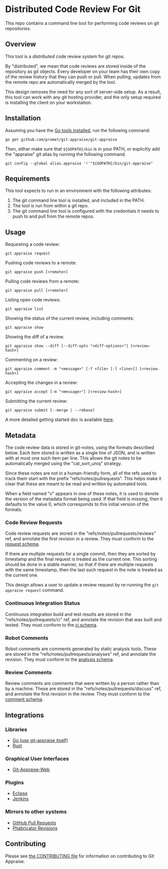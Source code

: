 # Distributed Code Review For Git

This repo contains a command line tool for performing code reviews on git
repositories.

## Overview

This tool is a *distributed* code review system for git repos.

By "distributed", we mean that code reviews are stored inside of the repository
as git objects. Every developer on your team has their own copy of the review
history that they can push or pull. When pulling, updates from the remote
repo are automatically merged by the tool.

This design removes the need for any sort of server-side setup. As a result,
this tool can work with any git hosting provider, and the only setup required
is installing the client on your workstation.

## Installation

Assuming you have the [Go tools installed](https://golang.org/doc/install), run
the following command:

    go get github.com/promet/git-appraise/git-appraise

Then, either make sure that `${GOPATH}/bin` is in your PATH, or explicitly add the
"appraise" git alias by running the following command.

    git config --global alias.appraise '!'"${GOPATH}/bin/git-appraise"

## Requirements

This tool expects to run in an environment with the following attributes:

1.  The git command line tool is installed, and included in the PATH.
2.  The tool is run from within a git repo.
3.  The git command line tool is configured with the credentials it needs to
    push to and pull from the remote repos.

## Usage

Requesting a code review:

    git appraise request

Pushing code reviews to a remote:

    git appraise push [<remote>]

Pulling code reviews from a remote:

    git appraise pull [<remote>]

Listing open code reviews:

    git appraise list

Showing the status of the current review, including comments:

    git appraise show

Showing the diff of a review:

    git appraise show --diff [--diff-opts "<diff-options>"] [<review-hash>]

Commenting on a review:

    git appraise comment -m "<message>" [-f <file> [-l <line>]] [<review-hash>]

Accepting the changes in a review:

    git appraise accept [-m "<message>"] [<review-hash>]

Submitting the current review:

    git appraise submit [--merge | --rebase]

A more detailed getting started doc is available [here](docs/tutorial.md).

## Metadata

The code review data is stored in git-notes, using the formats described below.
Each item stored is written as a single line of JSON, and is written with at
most one such item per line. This allows the git notes to be automatically
merged using the "cat\_sort\_uniq" strategy.

Since these notes are not in a human-friendly form, all of the refs used to
track them start with the prefix "refs/notes/pullrequests". This helps make it
clear that these are meant to be read and written by automated tools.

When a field named "v" appears in one of these notes, it is used to denote
the version of the metadata format being used. If that field is missing, then
it defaults to the value 0, which corresponds to this initial version of the
formats.

### Code Review Requests

Code review requests are stored in the "refs/notes/pullrequests/reviews" ref, and
annotate the first revision in a review. They must conform to the
[request schema](schema/request.json).

If there are multiple requests for a single commit, then they are sorted by
timestamp and the final request is treated as the current one. This sorting
should be done in a stable manner, so that if there are multiple requests
with the same timestamp, then the last such request in the note is treated
as the current one.

This design allows a user to update a review request by re-running the
`git appraise request` command.

### Continuous Integration Status

Continuous integration build and test results are stored in the
"refs/notes/pullrequests/ci" ref, and annotate the revision that was built and
tested. They must conform to the [ci schema](schema/ci.json).

### Robot Comments

Robot comments are comments generated by static analysis tools. These are
stored in the "refs/notes/pullrequests/analyses" ref, and annotate the revision.
They must conform to the [analysis schema](schema/analysis.json).

### Review Comments

Review comments are comments that were written by a person rather than by a
machine. These are stored in the "refs/notes/pullrequests/discuss" ref, and
annotate the first revision in the review. They must conform to the
[comment schema](schema/comment.json).

## Integrations

### Libraries

  - [Go (use git-appraise itself)](https://github.com/google/git-appraise/blob/master/review/review.go)
  - [Rust](https://github.com/Nemo157/git-appraise-rs)

### Graphical User Interfaces

  - [Git-Appraise-Web](https://github.com/google/git-appraise-web)

### Plugins

  - [Eclipse](https://github.com/google/git-appraise-eclipse)
  - [Jenkins](https://github.com/jenkinsci/google-git-notes-publisher-plugin)

### Mirrors to other systems

  - [GitHub Pull Requests](https://github.com/google/git-pull-request-mirror)
  - [Phabricator Revisions](https://github.com/google/git-phabricator-mirror)

## Contributing

Please see [the CONTRIBUTING file](CONTRIBUTING.md) for information on contributing to Git Appraise.
